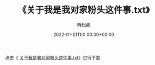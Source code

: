 ﻿---
title:  《关于我是我对家粉头这件事.txt》
date:   2022-01-01T00:00:00+00:00
author: 听松阁
layout: post
permalink: /关于我是我对家粉头这件事/
categories: 小说
tags: [小说]
---

点击《 [关于我是我对家粉头这件事.txt](http://img.660000.xyz/bookstukust/book/bntxt/10/关于我是我对家粉头这件事.txt)》进行下载